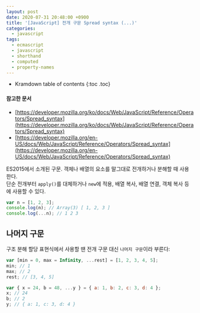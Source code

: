 ```yaml
---
layout: post
date: 2020-07-31 20:48:00 +0900
title: '[JavaScript] 전개 구문 Spread syntax (...)'
categories:
  - javascript
tags:
  - ecmascript
  - javascript
  - shorthand
  - computed
  - property-names
---
```


* Kramdown table of contents
{:toc .toc}

#### 참고한 문서

- [https://developer.mozilla.org/ko/docs/Web/JavaScript/Reference/Operators/Spread_syntax](https://developer.mozilla.org/ko/docs/Web/JavaScript/Reference/Operators/Spread_syntax)
- [https://developer.mozilla.org/en-US/docs/Web/JavaScript/Reference/Operators/Spread_syntax](https://developer.mozilla.org/en-US/docs/Web/JavaScript/Reference/Operators/Spread_syntax)

ES2015에서 소개된 구문. 객체나 배열의 요소를 말그대로 전개하거나 분해할 때 사용한다.  
단순 전개부터 `apply()`를 대체하거나 `new`에 적용, 배열 복사, 배열 연결, 객체 복사 등에 사용할 수 있다.

```js
var n = [1, 2, 3];
console.log(n); // Array(3) [ 1, 2, 3 ]
console.log(...n); // 1 2 3
```

## 나머지 구문

구조 분해 할당 표현식에서 사용할 땐 전개 구문 대신 `나머지 구문`이라 부른다:

```js
var [min = 0, max = Infinity, ...rest] = [1, 2, 3, 4, 5];
min; // 1
max; // 2
rest; // [3, 4, 5]

var { x = 24, b = 48, ...y } = { a: 1, b: 2, c: 3, d: 4 };
x; // 24
b; // 2
y; // { a: 1, c: 3, d: 4 }
```
